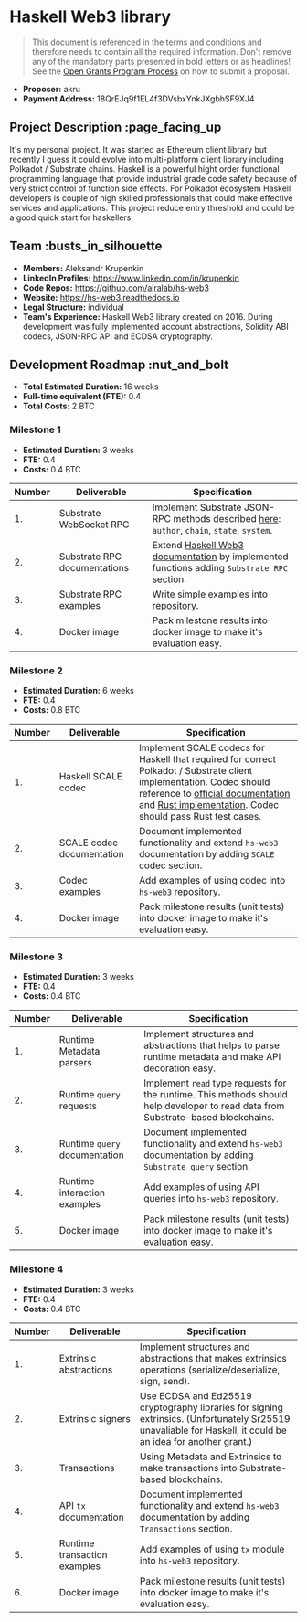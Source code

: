 # Haskell Web3 library

> This document is referenced in the terms and conditions and therefore needs to contain all the required information. Don't remove any of the mandatory parts presented in bold letters or as headlines! See the [Open Grants Program Process](https://github.com/w3f/Open-Grants-Program/blob/master/README_2.md) on how to submit a proposal.

* **Proposer:** akru
* **Payment Address:** 18QrEJq9f1EL4f3DVsbxYnkJXgbhSF9XJ4

## Project Description :page_facing_up

It's my personal project. It was started as Ethereum client library but recently I guess it could evolve into multi-platform client library including Polkadot / Substrate chains. Haskell is a powerful hight order functional programming language that provide industrial grade code safety because of very strict control of function side effects. For Polkadot ecosystem Haskell developers is couple of high skilled professionals that could make effective services and applications. This project reduce entry threshold and could be a good quick start for haskellers.

## Team :busts_in_silhouette

* **Members:** Aleksandr Krupenkin
* **LinkedIn Profiles:** <https://www.linkedin.com/in/krupenkin>
* **Code Repos:** <https://github.com/airalab/hs-web3>
* **Website:** <https://hs-web3.readthedocs.io>
* **Legal Structure:** individual
* **Team's Experience:** Haskell Web3 library created on 2016. During development was fully implemented account abstractions, Solidity ABI codecs, JSON-RPC API and ECDSA cryptography.

## Development Roadmap :nut_and_bolt

* **Total Estimated Duration:** 16 weeks
* **Full-time equivalent (FTE):** 0.4
* **Total Costs:** 2 BTC

### Milestone 1

* **Estimated Duration:** 3 weeks
* **FTE:** 0.4
* **Costs:** 0.4 BTC

| Number | Deliverable | Specification |
| ------------- | ------------- | ------------- |
| 1. | Substrate WebSocket RPC | Implement Substrate JSON-RPC methods described [here](https://github.com/paritytech/substrate/tree/master/client/rpc-api/src): `author`, `chain`, `state`, `system`.
| 2. | Substrate RPC documentations | Extend [Haskell Web3 documentation](https://hs-web3.readthedocs.io/) by implemented functions adding `Substrate RPC` section. |  
| 3. | Substrate RPC examples | Write simple examples into [repository](https://github.com/airalab/hs-web3). |
| 4. | Docker image | Pack milestone results into docker image to make it's evaluation easy. |

### Milestone 2

* **Estimated Duration:** 6 weeks
* **FTE:** 0.4
* **Costs:** 0.8 BTC

| Number | Deliverable | Specification |
| ------------- | ------------- | ------------- |
| 1. | Haskell SCALE codec | Implement SCALE codecs for Haskell that required for correct Polkadot / Substrate client implementation. Codec should reference to [official documentation](https://substrate.dev/docs/en/conceptual/core/codec) and [Rust implementation](https://github.com/paritytech/parity-scale-codec). Codec should pass Rust test cases. |
| 2. | SCALE codec documentation | Document implemented functionality and extend `hs-web3` documentation by adding `SCALE` codec section. |
| 3. | Codec examples | Add examples of using codec into `hs-web3` repository. |
| 4. | Docker image | Pack milestone results (unit tests) into docker image to make it's evaluation easy. |

### Milestone 3

* **Estimated Duration:** 3 weeks
* **FTE:** 0.4
* **Costs:** 0.4 BTC

| Number | Deliverable | Specification |
| ------------- | ------------- | ------------- |
| 1. | Runtime Metadata parsers | Implement structures and abstractions that helps to parse runtime metadata and make API decoration easy. |
| 2. | Runtime `query` requests | Implement `read` type requests for the runtime. This methods should help developer to read data from Substrate-based blockchains. |
| 3. | Runtime `query` documentation | Document implemented functionality and extend `hs-web3` documentation by adding `Substrate query` section. |
| 4. | Runtime interaction examples | Add examples of using API queries into `hs-web3` repository. |
| 5. | Docker image | Pack milestone results (unit tests) into docker image to make it's evaluation easy. |

### Milestone 4

* **Estimated Duration:** 3 weeks
* **FTE:** 0.4
* **Costs:** 0.4 BTC

| Number | Deliverable | Specification |
| ------------- | ------------- | ------------- |
| 1. | Extrinsic abstractions | Implement structures and abstractions that makes extrinsics operations (serialize/deserialize, sign, send). |
| 2. | Extrinsic signers | Use ECDSA and Ed25519 cryptography libraries for signing extrinsics. (Unfortunately Sr25519 unavaliable for Haskell, it could be an idea for another grant.) |
| 3. | Transactions | Using Metadata and Extrinsics to make transactions into Substrate-based blockchains.
| 4. | API `tx` documentation | Document implemented functionality and extend `hs-web3` documentation by adding `Transactions` section. |
| 5. | Runtime transaction examples | Add examples of using `tx` module into `hs-web3` repository. |
| 6. | Docker image | Pack milestone results (unit tests) into docker image to make it's evaluation easy. |
